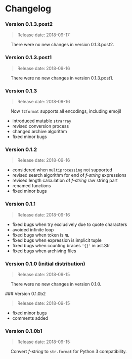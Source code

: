# Changelog

### Version 0.1.3.post2

 > Release date: 2018-09-17

&emsp; There were no new changes in version 0.1.3.post2.

### Version 0.1.3.post1

 > Release date: 2018-09-16

&emsp; There were no new changes in version 0.1.3.post1.

### Version 0.1.3

 > Release date: 2018-09-16

&emsp; Now `f2format` supports all encodings, including emoji!

 - introduced mutable `strarray`
 - revised conversion process
 - changed archive algorithm
 - fixed minor bugs

### Version 0.1.2

 > Release date: 2018-09-16

 - considered when `multiprocessing` not supported
 - revised search algorithm for end of *f-string* expressions
 - revised length calculation of *f-string* raw string part
 - renamed functions
 - fixed minor bugs

### Version 0.1.1

 > Release date: 2018-09-16

 - fixed bugs when try exclusively due to quote characters
 - avoided infinite loop
 - fixed bugs when token is `NL`
 - fixed bugs when expression is implicit tuple
 - fixed bugs when counting braces `'{}'` in ast.Str
 - fixed bugs when archiving files

### Version 0.1.0 (initial distribution)

 > Release date: 2018-09-15

&emsp; There were no new changes in version 0.1.0.

### Version 0.1.0b2

 > Release date: 2018-09-15

 - fixed minor bugs
 - comments added

### Version 0.1.0b1

 > Release date: 2018-09-15

&emsp; Convert *f-string* to `str.format` for Python 3 compatibility.
